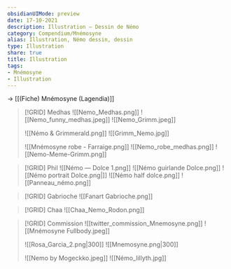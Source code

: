 ```yaml
---
obsidianUIMode: preview
date: 17-10-2021
description: Illustration — Dessin de Némo
category: Compendium/Mnémosyne
alias: Illustration, Némo dessin, dessin
type: Illustration
share: true
title: Illustration
tags:
- Mnémosyne
- Illustration
---
```

→ [[(Fiche) Mnémosyne (Lagendia)]]

> [!GRID] Medhas
> ![[Nemo_Medhas.png]] ![[Nemo_funny_medhas.jpeg]] ![[Nemo_Grimm.jpeg]] 
> 
> ![[Némo & Grimmerald.png]] ![[Grimm_Nemo.jpg]]
> 
> ![[Mnémosyne robe - Farraige.png]] ![[Nemo_robe_medhas.png]] ![[Nemo-Meme-Grimm.png]]

> [!GRID] Phil
> ![[Némo — Dolce 1.png]] ![[Némo guirlande Dolce.png]] ![[Némo portrait Dolce.png|]]
> ![[Némo half dolce.png]] ![[Panneau_némo.png]]

> [!GRID] Gabrioche
> ![[Fanart Gabrioche.png]]

>[!GRID] Chaa
> ![[Chaa_Nemo_Rodon.png]]


>[!GRID] Commission
>![[twitter_commission_Mnemosyne.png]] ![[Mnémosyne Fullbody.jpeg]] 
>
>![[Rosa_Garcia_2.png|300]] ![[Mnemosyne.png|300]]
>
> ![[Nemo by Mogeckko.jpeg]] ![[Némo_lillyth.jpg]]
>
